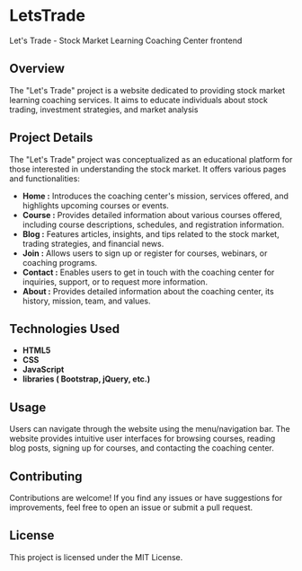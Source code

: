 # LetsTrade    
Let's Trade - Stock Market Learning Coaching Center frontend
## Overview
The "Let's Trade" project is a website dedicated to providing stock market learning coaching services.
It aims to educate individuals about stock trading, investment strategies, and market analysis
## Project Details
The "Let's Trade" project was conceptualized as an educational platform for those interested in understanding the stock market.
It offers various pages and functionalities:

- **Home :** Introduces the coaching center's mission, services offered, and highlights upcoming courses or events.
- **Course :** Provides detailed information about various courses offered, including course descriptions, schedules, and registration information.
- **Blog :** Features articles, insights, and tips related to the stock market, trading strategies, and financial news.
- **Join :** Allows users to sign up or register for courses, webinars, or coaching programs.
- **Contact :** Enables users to get in touch with the coaching center for inquiries, support, or to request more information.
- **About :** Provides detailed information about the coaching center, its history, mission, team, and values.
## Technologies Used
- **HTML5**
- **CSS**
- **JavaScript**
- **libraries ( Bootstrap, jQuery, etc.)**
## Usage 
Users can navigate through the website using the menu/navigation bar.
The website provides intuitive user interfaces for browsing courses, 
reading blog posts, signing up for courses, and contacting the coaching center.
## Contributing
Contributions are welcome! If you find any issues or have suggestions for improvements, feel free to open an issue or submit a pull request.
## License
This project is licensed under the MIT License.
 

